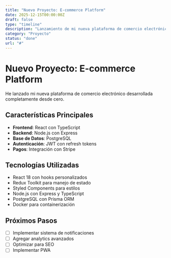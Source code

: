 ```yaml
---
title: "Nuevo Proyecto: E-commerce Platform"
date: 2025-12-15T00:00:00Z
draft: false
type: "timeline"
description: "Lanzamiento de mi nueva plataforma de comercio electrónico desarrollada con React y Node.js"
category: "Proyecto"
status: "done"
url: "#"
---
```


# Nuevo Proyecto: E-commerce Platform

He lanzado mi nueva plataforma de comercio electrónico desarrollada completamente desde cero.

## Características Principales

- **Frontend**: React con TypeScript
- **Backend**: Node.js con Express
- **Base de Datos**: PostgreSQL
- **Autenticación**: JWT con refresh tokens
- **Pagos**: Integración con Stripe

## Tecnologías Utilizadas

- React 18 con hooks personalizados
- Redux Toolkit para manejo de estado
- Styled Components para estilos
- Node.js con Express y TypeScript
- PostgreSQL con Prisma ORM
- Docker para containerización

## Próximos Pasos

- [ ] Implementar sistema de notificaciones
- [ ] Agregar analytics avanzados
- [ ] Optimizar para SEO
- [ ] Implementar PWA
